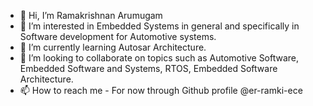 - 👋 Hi, I’m Ramakrishnan Arumugam
- 👀 I’m interested in Embedded Systems in general and specifically in Software development for Automotive systems.
- 🌱 I’m currently learning Autosar Architecture.
- 💞️ I’m looking to collaborate on topics such as Automotive Software, Embedded Software and Systems, RTOS, Embedded Software Architecture.
- 📫 How to reach me - For now through Github profile @er-ramki-ece

<!---
er-ramki-ece/er-ramki-ece is a ✨ special ✨ repository because its `README.md` (this file) appears on your GitHub profile.
You can click the Preview link to take a look at your changes.
--->
